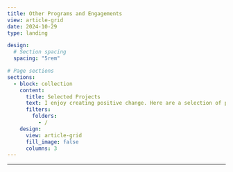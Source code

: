 ```yaml
---
title: Other Programs and Engagements
view: article-grid
date: 2024-10-29
type: landing

design:
  # Section spacing
  spacing: "5rem"

# Page sections
sections:
  - block: collection
    content:
      title: Selected Projects
      text: I enjoy creating positive change. Here are a selection of programs and activities I have been engaged in over the past few years.
      filters:
        folders:
          - /
    design:
      view: article-grid
      fill_image: false
      columns: 3
---
```


---
